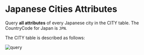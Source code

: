 # Japanese Cities Attributes

Query **all attributes** of every Japanese city in the CITY table. The CountryCode for Japan is `JPN`.

The CITY table is described as follows:


![query](https://s3.amazonaws.com/hr-challenge-images/8137/1449729804-f21d187d0f-CITY.jpg)
